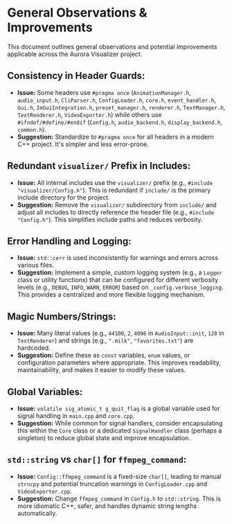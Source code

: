 # General Observations & Improvements

This document outlines general observations and potential improvements applicable across the Aurora Visualizer project.

## Consistency in Header Guards:
*   **Issue:** Some headers use `#pragma once` (`AnimationManager.h`, `audio_input.h`, `CliParser.h`, `ConfigLoader.h`, `core.h`, `event_handler.h`, `Gui.h`, `ImGuiIntegration.h`, `preset_manager.h`, `renderer.h`, `TextManager.h`, `TextRenderer.h`, `VideoExporter.h`) while others use `#ifndef/#define/#endif` (`Config.h`, `audio_backend.h`, `display_backend.h`, `common.h`).
*   **Suggestion:** Standardize to `#pragma once` for all headers in a modern C++ project. It's simpler and less error-prone.

## Redundant `visualizer/` Prefix in Includes:
*   **Issue:** All internal includes use the `visualizer/` prefix (e.g., `#include "visualizer/Config.h"`). This is redundant if `include/` is the primary include directory for the project.
*   **Suggestion:** Remove the `visualizer/` subdirectory from `include/` and adjust all includes to directly reference the header file (e.g., `#include "Config.h"`). This simplifies include paths and reduces verbosity.

## Error Handling and Logging:
*   **Issue:** `std::cerr` is used inconsistently for warnings and errors across various files.
*   **Suggestion:** Implement a simple, custom logging system (e.g., a `Logger` class or utility functions) that can be configured for different verbosity levels (e.g., `DEBUG`, `INFO`, `WARN`, `ERROR`) based on `_config.verbose_logging`. This provides a centralized and more flexible logging mechanism.

## Magic Numbers/Strings:
*   **Issue:** Many literal values (e.g., `44100`, `2`, `4096` in `AudioInput::init`, `128` in `TextRenderer`) and strings (e.g., `".milk"`, `"favorites.txt"`) are hardcoded.
*   **Suggestion:** Define these as `const` variables, `enum` values, or configuration parameters where appropriate. This improves readability, maintainability, and makes it easier to modify these values.

## Global Variables:
*   **Issue:** `volatile sig_atomic_t g_quit_flag` is a global variable used for signal handling in `main.cpp` and `core.cpp`.
*   **Suggestion:** While common for signal handlers, consider encapsulating this within the `Core` class or a dedicated `SignalHandler` class (perhaps a singleton) to reduce global state and improve encapsulation.

## `std::string` vs `char[]` for `ffmpeg_command`:
*   **Issue:** `Config::ffmpeg_command` is a fixed-size `char[]`, leading to manual `strncpy` and potential truncation warnings in `ConfigLoader.cpp` and `VideoExporter.cpp`.
*   **Suggestion:** Change `ffmpeg_command` in `Config.h` to `std::string`. This is more idiomatic C++, safer, and handles dynamic string lengths automatically.
